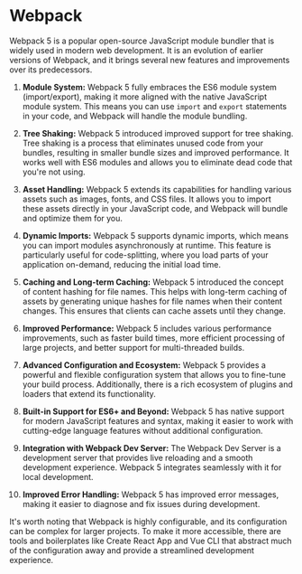 # Webpack

Webpack 5 is a popular open-source JavaScript module bundler that is widely used in modern web development. It is an evolution of earlier versions of Webpack, and it brings several new features and improvements over its predecessors.

1. **Module System:** Webpack 5 fully embraces the ES6 module system (import/export), making it more aligned with the native JavaScript module system. This means you can use `import` and `export` statements in your code, and Webpack will handle the module bundling.

2. **Tree Shaking:** Webpack 5 introduced improved support for tree shaking. Tree shaking is a process that eliminates unused code from your bundles, resulting in smaller bundle sizes and improved performance. It works well with ES6 modules and allows you to eliminate dead code that you're not using.

3. **Asset Handling:** Webpack 5 extends its capabilities for handling various assets such as images, fonts, and CSS files. It allows you to import these assets directly in your JavaScript code, and Webpack will bundle and optimize them for you.

4. **Dynamic Imports:** Webpack 5 supports dynamic imports, which means you can import modules asynchronously at runtime. This feature is particularly useful for code-splitting, where you load parts of your application on-demand, reducing the initial load time.

5. **Caching and Long-term Caching:** Webpack 5 introduced the concept of content hashing for file names. This helps with long-term caching of assets by generating unique hashes for file names when their content changes. This ensures that clients can cache assets until they change.

6. **Improved Performance:** Webpack 5 includes various performance improvements, such as faster build times, more efficient processing of large projects, and better support for multi-threaded builds.

7. **Advanced Configuration and Ecosystem:** Webpack 5 provides a powerful and flexible configuration system that allows you to fine-tune your build process. Additionally, there is a rich ecosystem of plugins and loaders that extend its functionality.

8. **Built-in Support for ES6+ and Beyond:** Webpack 5 has native support for modern JavaScript features and syntax, making it easier to work with cutting-edge language features without additional configuration.

9. **Integration with Webpack Dev Server:** The Webpack Dev Server is a development server that provides live reloading and a smooth development experience. Webpack 5 integrates seamlessly with it for local development.

10. **Improved Error Handling:** Webpack 5 has improved error messages, making it easier to diagnose and fix issues during development.

It's worth noting that Webpack is highly configurable, and its configuration can be complex for larger projects. To make it more accessible, there are tools and boilerplates like Create React App and Vue CLI that abstract much of the configuration away and provide a streamlined development experience.
